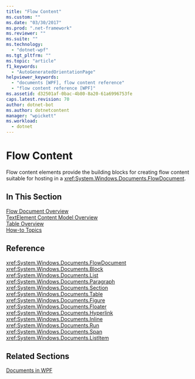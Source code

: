 ```yaml
---
title: "Flow Content"
ms.custom: ""
ms.date: "03/30/2017"
ms.prod: ".net-framework"
ms.reviewer: ""
ms.suite: ""
ms.technology: 
  - "dotnet-wpf"
ms.tgt_pltfrm: ""
ms.topic: "article"
f1_keywords: 
  - "AutoGeneratedOrientationPage"
helpviewer_keywords: 
  - "documents [WPF], flow content reference"
  - "flow content reference [WPF]"
ms.assetid: d32501af-0bac-4b80-8a20-61a6996753fe
caps.latest.revision: 70
author: dotnet-bot
ms.author: dotnetcontent
manager: "wpickett"
ms.workload: 
  - dotnet
---
```

# Flow Content
Flow content elements provide the building blocks for creating flow content suitable for hosting in a <xref:System.Windows.Documents.FlowDocument>.  
  
## In This Section  
 [Flow Document Overview](../../../../docs/framework/wpf/advanced/flow-document-overview.md)  
 [TextElement Content Model Overview](../../../../docs/framework/wpf/advanced/textelement-content-model-overview.md)  
 [Table Overview](../../../../docs/framework/wpf/advanced/table-overview.md)  
 [How-to Topics](../../../../docs/framework/wpf/advanced/flow-content-elements-how-to-topics.md)  
  
## Reference  
 <xref:System.Windows.Documents.FlowDocument>  
  <xref:System.Windows.Documents.Block>  
  <xref:System.Windows.Documents.List>  
  <xref:System.Windows.Documents.Paragraph>  
  <xref:System.Windows.Documents.Section>  
  <xref:System.Windows.Documents.Table>  
  <xref:System.Windows.Documents.Figure>  
  <xref:System.Windows.Documents.Floater>  
  <xref:System.Windows.Documents.Hyperlink>  
  <xref:System.Windows.Documents.Inline>  
  <xref:System.Windows.Documents.Run>  
  <xref:System.Windows.Documents.Span>  
  <xref:System.Windows.Documents.ListItem>  
  
## Related Sections  
 [Documents in WPF](../../../../docs/framework/wpf/advanced/documents-in-wpf.md)
